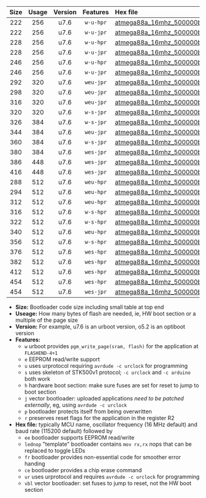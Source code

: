 |Size|Usage|Version|Features|Hex file|
|:-:|:-:|:-:|:-:|:--|
|222|256|u7.6|`w-u-hpr`|[atmega88a_16mhz_500000bps_ur.hex](https://raw.githubusercontent.com/stefanrueger/urboot/main//atmega88a_16mhz_500000bps_ur.hex)|
|222|256|u7.6|`w-u-jpr`|[atmega88a_16mhz_500000bps_ur_vbl.hex](https://raw.githubusercontent.com/stefanrueger/urboot/main//atmega88a_16mhz_500000bps_ur_vbl.hex)|
|228|256|u7.6|`w-u-hpr`|[atmega88a_16mhz_500000bps_lednop_ur.hex](https://raw.githubusercontent.com/stefanrueger/urboot/main//atmega88a_16mhz_500000bps_lednop_ur.hex)|
|228|256|u7.6|`w-u-jpr`|[atmega88a_16mhz_500000bps_lednop_ur_vbl.hex](https://raw.githubusercontent.com/stefanrueger/urboot/main//atmega88a_16mhz_500000bps_lednop_ur_vbl.hex)|
|246|256|u7.6|`w-u-hpr`|[atmega88a_16mhz_500000bps_lednop_fr_ur.hex](https://raw.githubusercontent.com/stefanrueger/urboot/main//atmega88a_16mhz_500000bps_lednop_fr_ur.hex)|
|246|256|u7.6|`w-u-jpr`|[atmega88a_16mhz_500000bps_lednop_fr_ur_vbl.hex](https://raw.githubusercontent.com/stefanrueger/urboot/main//atmega88a_16mhz_500000bps_lednop_fr_ur_vbl.hex)|
|292|320|u7.6|`weu-jpr`|[atmega88a_16mhz_500000bps_ee_ur_vbl.hex](https://raw.githubusercontent.com/stefanrueger/urboot/main//atmega88a_16mhz_500000bps_ee_ur_vbl.hex)|
|298|320|u7.6|`weu-jpr`|[atmega88a_16mhz_500000bps_ee_lednop_ur_vbl.hex](https://raw.githubusercontent.com/stefanrueger/urboot/main//atmega88a_16mhz_500000bps_ee_lednop_ur_vbl.hex)|
|316|320|u7.6|`weu-jpr`|[atmega88a_16mhz_500000bps_ee_lednop_fr_ur_vbl.hex](https://raw.githubusercontent.com/stefanrueger/urboot/main//atmega88a_16mhz_500000bps_ee_lednop_fr_ur_vbl.hex)|
|320|320|u7.6|`w-s-jpr`|[atmega88a_16mhz_500000bps_vbl.hex](https://raw.githubusercontent.com/stefanrueger/urboot/main//atmega88a_16mhz_500000bps_vbl.hex)|
|326|384|u7.6|`w-s-jpr`|[atmega88a_16mhz_500000bps_lednop_vbl.hex](https://raw.githubusercontent.com/stefanrueger/urboot/main//atmega88a_16mhz_500000bps_lednop_vbl.hex)|
|344|384|u7.6|`weu-jpr`|[atmega88a_16mhz_500000bps_ee_lednop_fr_ce_ur_vbl.hex](https://raw.githubusercontent.com/stefanrueger/urboot/main//atmega88a_16mhz_500000bps_ee_lednop_fr_ce_ur_vbl.hex)|
|360|384|u7.6|`w-s-jpr`|[atmega88a_16mhz_500000bps_lednop_fr_vbl.hex](https://raw.githubusercontent.com/stefanrueger/urboot/main//atmega88a_16mhz_500000bps_lednop_fr_vbl.hex)|
|380|384|u7.6|`wes-jpr`|[atmega88a_16mhz_500000bps_ee_vbl.hex](https://raw.githubusercontent.com/stefanrueger/urboot/main//atmega88a_16mhz_500000bps_ee_vbl.hex)|
|386|448|u7.6|`wes-jpr`|[atmega88a_16mhz_500000bps_ee_lednop_vbl.hex](https://raw.githubusercontent.com/stefanrueger/urboot/main//atmega88a_16mhz_500000bps_ee_lednop_vbl.hex)|
|416|448|u7.6|`wes-jpr`|[atmega88a_16mhz_500000bps_ee_lednop_fr_vbl.hex](https://raw.githubusercontent.com/stefanrueger/urboot/main//atmega88a_16mhz_500000bps_ee_lednop_fr_vbl.hex)|
|288|512|u7.6|`weu-hpr`|[atmega88a_16mhz_500000bps_ee_ur.hex](https://raw.githubusercontent.com/stefanrueger/urboot/main//atmega88a_16mhz_500000bps_ee_ur.hex)|
|294|512|u7.6|`weu-hpr`|[atmega88a_16mhz_500000bps_ee_lednop_ur.hex](https://raw.githubusercontent.com/stefanrueger/urboot/main//atmega88a_16mhz_500000bps_ee_lednop_ur.hex)|
|312|512|u7.6|`weu-hpr`|[atmega88a_16mhz_500000bps_ee_lednop_fr_ur.hex](https://raw.githubusercontent.com/stefanrueger/urboot/main//atmega88a_16mhz_500000bps_ee_lednop_fr_ur.hex)|
|316|512|u7.6|`w-s-hpr`|[atmega88a_16mhz_500000bps.hex](https://raw.githubusercontent.com/stefanrueger/urboot/main//atmega88a_16mhz_500000bps.hex)|
|322|512|u7.6|`w-s-hpr`|[atmega88a_16mhz_500000bps_lednop.hex](https://raw.githubusercontent.com/stefanrueger/urboot/main//atmega88a_16mhz_500000bps_lednop.hex)|
|340|512|u7.6|`weu-hpr`|[atmega88a_16mhz_500000bps_ee_lednop_fr_ce_ur.hex](https://raw.githubusercontent.com/stefanrueger/urboot/main//atmega88a_16mhz_500000bps_ee_lednop_fr_ce_ur.hex)|
|356|512|u7.6|`w-s-hpr`|[atmega88a_16mhz_500000bps_lednop_fr.hex](https://raw.githubusercontent.com/stefanrueger/urboot/main//atmega88a_16mhz_500000bps_lednop_fr.hex)|
|376|512|u7.6|`wes-hpr`|[atmega88a_16mhz_500000bps_ee.hex](https://raw.githubusercontent.com/stefanrueger/urboot/main//atmega88a_16mhz_500000bps_ee.hex)|
|382|512|u7.6|`wes-hpr`|[atmega88a_16mhz_500000bps_ee_lednop.hex](https://raw.githubusercontent.com/stefanrueger/urboot/main//atmega88a_16mhz_500000bps_ee_lednop.hex)|
|412|512|u7.6|`wes-hpr`|[atmega88a_16mhz_500000bps_ee_lednop_fr.hex](https://raw.githubusercontent.com/stefanrueger/urboot/main//atmega88a_16mhz_500000bps_ee_lednop_fr.hex)|
|454|512|u7.6|`wes-hpr`|[atmega88a_16mhz_500000bps_ee_lednop_fr_ce.hex](https://raw.githubusercontent.com/stefanrueger/urboot/main//atmega88a_16mhz_500000bps_ee_lednop_fr_ce.hex)|
|454|512|u7.6|`wes-jpr`|[atmega88a_16mhz_500000bps_ee_lednop_fr_ce_vbl.hex](https://raw.githubusercontent.com/stefanrueger/urboot/main//atmega88a_16mhz_500000bps_ee_lednop_fr_ce_vbl.hex)|

- **Size:** Bootloader code size including small table at top end
- **Useage:** How many bytes of flash are needed, ie, HW boot section or a multiple of the page size
- **Version:** For example, u7.6 is an urboot version, o5.2 is an optiboot version
- **Features:**
  + `w` urboot provides `pgm_write_page(sram, flash)` for the application at `FLASHEND-4+1`
  + `e` EEPROM read/write support
  + `u` uses urprotocol requiring `avrdude -c urclock` for programming
  + `s` uses skeleton of STK500v1 protocol; `-c urclock` and `-c arduino` both work
  + `h` hardware boot section: make sure fuses are set for reset to jump to boot section
  + `j` vector bootloader: uploaded applications *need to be patched externally*, eg, using `avrdude -c urclock`
  + `p` bootloader protects itself from being overwritten
  + `r` preserves reset flags for the application in the register R2
- **Hex file:** typically MCU name, oscillator frequency (16 MHz default) and baud rate (115200 default) followed by
  + `ee` bootloader supports EEPROM read/write
  + `lednop` "template" bootloader contains `mov rx,rx` nops that can be replaced to toggle LEDs
  + `fr` bootloader provides non-essential code for smoother error handing
  + `ce` bootloader provides a chip erase command
  + `ur` uses urprotocol and requires `avrdude -c urclock` for programming
  + `vbl` vector bootloader: set fuses to jump to reset, not the HW boot section
